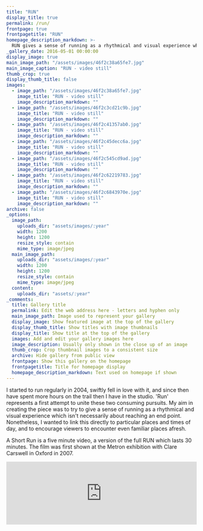```yaml
---
title: "RUN"
display_title: true
permalink: /run/
frontpage: true
frontpagetitle: "RUN"
homepage_description_markdown: >-
  RUN gives a sense of running as a rhythmical and visual experience which isn't necessarily about reaching an end point. 
_gallery_date: 2016-05-01 00:00:00
display_image: true
main_image_path: "/assets/images/46f2c38a65fe7.jpg"
main_image_caption: "RUN - video still"
thumb_crop: true
display_thumb_title: false
images:
  - image_path: "/assets/images/46f2c38a65fe7.jpg"
    image_title: "RUN - video still"
    image_description_markdown: ""
  - image_path: "/assets/images/46f2c3cd21c9b.jpg"
    image_title: "RUN - video still"
    image_description_markdown: ""
  - image_path: "/assets/images/46f2c41357ab0.jpg"
    image_title: "RUN - video still"
    image_description_markdown: ""
  - image_path: "/assets/images/46f2c45decc6a.jpg"
    image_title: "RUN - video still"
    image_description_markdown: ""
  - image_path: "/assets/images/46f2c545cd9ad.jpg"
    image_title: "RUN - video still"
    image_description_markdown: ""
  - image_path: "/assets/images/46f2c62219783.jpg"
    image_title: "RUN - video still"
    image_description_markdown: ""
  - image_path: "/assets/images/46f2c6843970e.jpg"
    image_title: "RUN - video still"
    image_description_markdown: ""
archive: false
_options:
  image_path:
    uploads_dir: "assets/images/:year"
    width: 1200
    height: 1200
    resize_style: contain
    mime_type: image/jpeg
  main_image_path:
    uploads_dir: "assets/images/:year"
    width: 1200
    height: 1200
    resize_style: contain
    mime_type: image/jpeg
  content:
    uploads_dir: "assets/:year"
_comments:
  title: Gallery title
  permalink: Edit the web address here - letters and hyphen only
  main_image_path: Image used to represent your gallery
  display_image: Show featured image at the top of the gallery
  display_thumb_title: Show titles with image thumbnails
  display_title: Show title at the top of the gallery
  images: Add and edit your gallery images here
  image_description: Usually only shown in the close up of an image
  thumb_crop: Crop thumbnail images to a consistent size
  archive: Hide gallery from public view
  frontpage: Show this gallery on the homepage
  frontpagetitle: Title for homepage display
  homepage_description_markdown: Text used on homepage if shown
---
```

I started to run regularly in 2004, swiftly fell in love with it, and since then have spent more hours on the trail then I have in the studio. 'Run' represents a first attempt to unite these two consuming pursuits. My aim in creating the piece was to try to give a sense of running as a rhythmical and visual experience which isn't necessarily about reaching an end point. Nonetheless, I wanted to link this directly to particular places and times of day, and to encourage viewers to encounter even familiar places afresh.

A Short Run is a five minute video, a version of the full RUN which lasts 30 minutes. The film was first shown at the Metron exhibition with Clare Carswell in Oxford in 2007.

<iframe width="100%" height="166" scrolling="no" frameborder="no" src="https://w.soundcloud.com/player/?url=https%3A//api.soundcloud.com/tracks/46372148&amp;color=ff5500&amp;auto_play=false&amp;hide_related=false&amp;show_comments=true&amp;show_user=true&amp;show_reposts=false"></iframe>